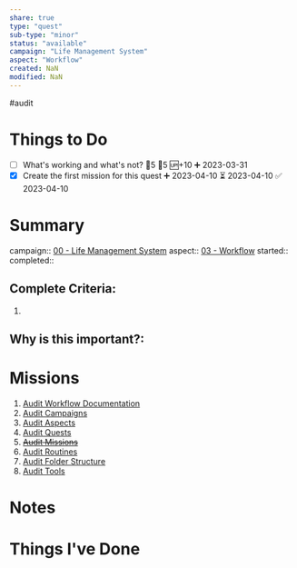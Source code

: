 ```yaml
---
share: true
type: "quest"
sub-type: "minor"
status: "available"
campaign: "Life Management System"
aspect: "Workflow"
created: NaN 
modified: NaN
---
```

 
 #audit
# Things to Do
- [ ] What's working and what's not? 🍅5 🥄5 🆙+10 ➕ 2023-03-31
- [x] Create the first mission for this quest ➕ 2023-04-10 ⏳ 2023-04-10 ✅ 2023-04-10
# Summary
campaign:: [00 - Life Management System](../00%20-%20Life%20Management%20System.md)
aspect:: [03 - Workflow](./03%20-%20Workflow.md)
started:: 
completed::
## Complete Criteria:
1. 

## Why is this important?:

# Missions
1. [Audit Workflow Documentation](../02%20-%20Tools/Audit%20Workflow%20Documentation.md)
2. [Audit Campaigns](Audit%20Campaigns.md)
3. [Audit Aspects](Audit%20Aspects.md)
4. [Audit Quests](./Audit%20Quests.md)
5. ~~[Audit Missions](./Audit%20Missions.md)~~
6. [Audit Routines](../02%20-%20Tools/Audit%20Routines.md)
7. [Audit Folder Structure](../02%20-%20Tools/Audit%20Folder%20Structure.md)
8. [Audit Tools](../02%20-%20Tools/Audit%20Tools.md)

# Notes

# Things I've Done